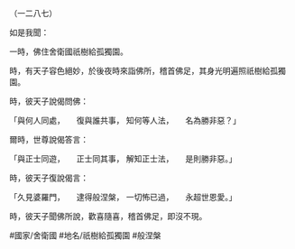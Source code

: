 （一二八七）

如是我聞：

一時，佛住舍衛國祇樹給孤獨園。

時，有天子容色絕妙，於後夜時來詣佛所，稽首佛足，其身光明遍照祇樹給孤獨園。

時，彼天子說偈問佛：

「與何人同處，　　復與誰共事，
知何等人法，　　名為勝非惡？」

爾時，世尊說偈答言：

「與正士同遊，　　正士同其事，
解知正士法，　　是則勝非惡。」

時，彼天子復說偈言：

「久見婆羅門，　　逮得般涅槃，
一切怖已過，　　永超世恩愛。」

時，彼天子聞佛所說，歡喜隨喜，稽首佛足，即沒不現。

#國家/舍衛國
#地名/祇樹給孤獨園
#般涅槃
